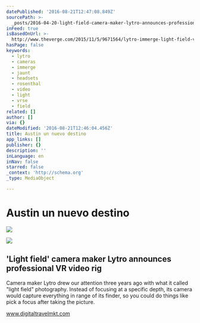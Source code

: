 ```yaml
---
datePublished: '2016-08-21T12:47:08.849Z'
sourcePath: >-
  _posts/2016-04-20-light-field-camera-maker-lytro-announces-professional-vr-v.md
inFeed: true
isBasedOnUrl: >-
  http://www.theverge.com/2015/11/5/9671564/lytro-immerge-light-field-vr-video-camera
hasPage: false
keywords:
  - lytro
  - cameras
  - immerge
  - jaunt
  - headsets
  - rosenthal
  - video
  - light
  - vrse
  - field
related: []
author: []
via: {}
dateModified: '2016-08-21T12:46:04.456Z'
title: Austin un nuevo destino
app_links: []
publisher: {}
description: ''
inLanguage: en
inNav: false
starred: false
_context: 'http://schema.org'
_type: MediaObject

---
```

# Austin un nuevo destino
![](https://the-grid-user-content.s3-us-west-2.amazonaws.com/c6492481-2eda-46e9-b89e-a42622112e9e.jpg)

<article style=""><img src="https://s3-us-west-2.amazonaws.com/the-grid-img/p/656906e37edfa8831a9d2951c445a7cf45513621.jpg" /><h1>'Light field' camera maker Lytro announces professional VR video rig</h1><p>Camera maker Lytro drew our attention three years ago with what it called "light field" photography. Instead of focusing at a specific depth, its camera would capture everything in range of its finder, so you could do things like pick a focus after taking the picture.</p></article>

www.digitaltravelmkt.com